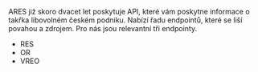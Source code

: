 ARES již skoro dvacet let poskytuje API, které vám poskytne informace o takřka libovolném českém podniku. Nabízí řadu endpointů, které se liší povahou a zdrojem. Pro nás jsou relevantní tři endpointy.

- RES
- OR
- VREO
